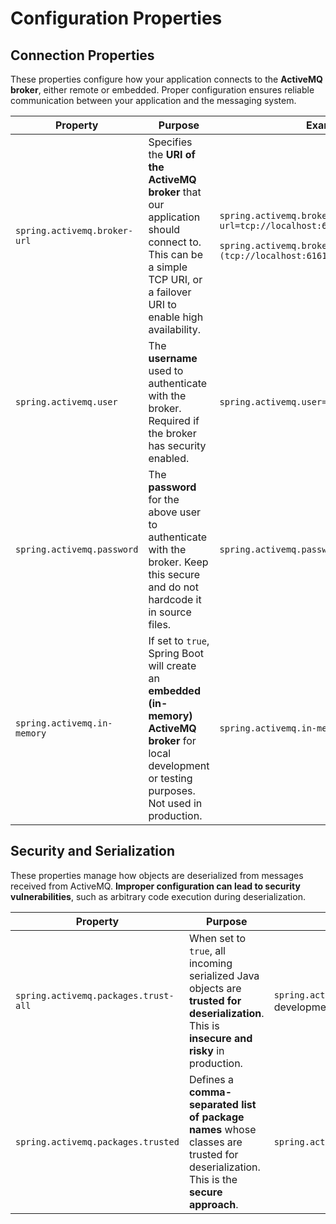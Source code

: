 # Configuration Properties

## **Connection Properties**

These properties configure how your application connects to the **ActiveMQ broker**, either remote or embedded. Proper configuration ensures reliable communication between your application and the messaging system.

<table data-full-width="true"><thead><tr><th width="166.43145751953125">Property</th><th width="477.11376953125">Purpose</th><th>Example</th></tr></thead><tbody><tr><td><code>spring.activemq.broker-url</code></td><td>Specifies the <strong>URI of the ActiveMQ broker</strong> that our application should connect to. This can be a simple TCP URI, or a failover URI to enable high availability.</td><td><p><code>spring.activemq.broker-url=tcp://localhost:61616</code><br></p><p><code>spring.activemq.broker-url=failover:(tcp://localhost:61616,tcp://backup:61616)</code></p></td></tr><tr><td><code>spring.activemq.user</code></td><td>The <strong>username</strong> used to authenticate with the broker. Required if the broker has security enabled.</td><td><code>spring.activemq.user=admin</code></td></tr><tr><td><code>spring.activemq.password</code></td><td>The <strong>password</strong> for the above user to authenticate with the broker. Keep this secure and do not hardcode it in source files.</td><td><code>spring.activemq.password=admin123</code></td></tr><tr><td><code>spring.activemq.in-memory</code></td><td>If set to <code>true</code>, Spring Boot will create an <strong>embedded (in-memory) ActiveMQ broker</strong> for local development or testing purposes. Not used in production.</td><td><code>spring.activemq.in-memory=true</code></td></tr></tbody></table>

## **Security and Serialization**

These properties manage how objects are deserialized from messages received from ActiveMQ. **Improper configuration can lead to security vulnerabilities**, such as arbitrary code execution during deserialization.

<table data-full-width="true"><thead><tr><th width="190.65020751953125">Property</th><th>Purpose</th><th>Example</th></tr></thead><tbody><tr><td><code>spring.activemq.packages.trust-all</code></td><td>When set to <code>true</code>, all incoming serialized Java objects are <strong>trusted for deserialization</strong>. This is <strong>insecure and risky</strong> in production.</td><td><code>spring.activemq.packages.trust-all=true</code> (only for development/testing)</td></tr><tr><td><code>spring.activemq.packages.trusted</code></td><td>Defines a <strong>comma-separated list of package names</strong> whose classes are trusted for deserialization. This is the <strong>secure approach</strong>.</td><td><code>spring.activemq.packages.trusted=com.myapp.model,com.myapp.dto</code></td></tr></tbody></table>

















